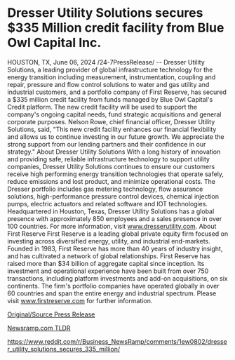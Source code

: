# Dresser Utility Solutions secures $335 Million credit facility from Blue Owl Capital Inc.

HOUSTON, TX, June 06, 2024 /24-7PressRelease/ -- Dresser Utility Solutions, a leading provider of global infrastructure technology for the energy transition including measurement, instrumentation, coupling and repair, pressure and flow control solutions to water and gas utility and industrial customers, and a portfolio company of First Reserve, has secured a $335 million credit facility from funds managed by Blue Owl Capital's Credit platform.  The new credit facility will be used to support the company's ongoing capital needs, fund strategic acquisitions and general corporate purposes. Nelson Rowe, chief financial officer, Dresser Utility Solutions, said, "This new credit facility enhances our financial flexibility and allows us to continue investing in our future growth. We appreciate the strong support from our lending partners and their confidence in our strategy."  About Dresser Utility Solutions With a long history of innovation and providing safe, reliable infrastructure technology to support utility companies, Dresser Utility Solutions continues to ensure our customers receive high performing energy transition technologies that operate safely, reduce emissions and lost product, and minimize operational costs. The Dresser portfolio includes gas metering technology, flow assurance solutions, high-performance pressure control devices, chemical injection pumps, electric actuators and related software and IOT technologies. Headquartered in Houston, Texas, Dresser Utility Solutions has a global presence with approximately 850 employees and a sales presence in over 100 countries. For more information, visit www.dresserutility.com.  About First Reserve First Reserve is a leading global private equity firm focused on investing across diversified energy, utility, and industrial end-markets. Founded in 1983, First Reserve has more than 40 years of industry insight, and has cultivated a network of global relationships. First Reserve has raised more than $34 billion of aggregate capital since inception. Its investment and operational experience have been built from over 750 transactions, including platform investments and add-on acquisitions, on six continents. The firm's portfolio companies have operated globally in over 60 countries and span the entire energy and industrial spectrum. Please visit www.firstreserve.com for further information. 

[Original/Source Press Release](https://www.24-7pressrelease.com/press-release/511478/dresser-utility-solutions-secures-335-million-credit-facility-from-blue-owl-capital-inc)
                    

[Newsramp.com TLDR](None) 

https://www.reddit.com/r/Business_NewsRamp/comments/1ew0802/dresser_utility_solutions_secures_335_million/
